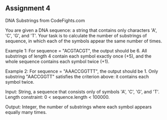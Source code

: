 ## Assignment 4
DNA Substrings from CodeFights.com

You are given a DNA sequence: a string that contains only characters 'A', 'C', 'G', and 'T'. Your task is to calculate the number of substrings of sequence, in which each of the symbols appear the same number of times.

Example 1: For sequence = "ACGTACGT", the output should be 6. All substrings of length 4 contain each symbol exactly once (+5), and the whole sequence contains each symbol twice (+1).

Example 2: For sequence = "AAACCGGTTT", the output should be 1. Only substring "AACCGGTT" satisfies the criterion above: it contains each symbol twice.

Input: String, a sequence that consists only of symbols 'A', 'C', 'G', and 'T'. Length constraint: 0 < sequence.length < 100000.

Output: Integer, the number of substrings where each symbol appears equally many times.